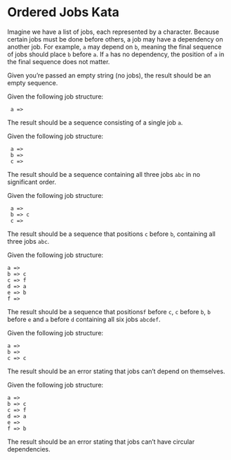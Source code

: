 Ordered Jobs Kata
=================


Imagine we have a list of jobs, each represented by a character. Because certain jobs must be done before others, a job may have a dependency on another job. For example, `a` may depend on `b`, meaning the final sequence of jobs should place `b` before `a`. If `a` has no dependency, the position of `a` in the final sequence does not matter.

Given you’re passed an empty string (no jobs), the result should be an empty sequence.

Given the following job structure:

     a =>

The result should be a sequence consisting of a single job `a`.

Given the following job structure:

     a =>
     b =>
     c =>

The result should be a sequence containing all three jobs `abc` in no significant order.

Given the following job structure:

     a =>
     b => c
     c =>

The result should be a sequence that positions `c` before `b`, containing all three jobs `abc`.

Given the following job structure:

    a =>
    b => c
    c => f
    d => a
    e => b
    f =>

The result should be a sequence that positions`f` before `c`, `c` before `b`, `b` before `e` and `a` before `d` containing all six jobs `abcdef`.

Given the following job structure:

    a =>
    b =>
    c => c

The result should be an error stating that jobs can’t depend on themselves.

Given the following job structure:

    a =>
    b => c
    c => f
    d => a
    e =>
    f => b

The result should be an error stating that jobs can’t have circular dependencies.
